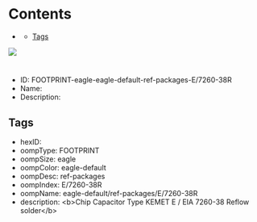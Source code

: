 



Contents
========

* [](#)
	* [Tags](#tags)
  
![][im]
# 

- ID: FOOTPRINT-eagle-eagle-default-ref-packages-E/7260-38R
- Name: 
- Description: 

## Tags

- hexID: 
- oompType: FOOTPRINT
- oompSize: eagle
- oompColor: eagle-default
- oompDesc: ref-packages
- oompIndex: E/7260-38R
- oompName: eagle-default/ref-packages/E/7260-38R
- description: &lt;b&gt;Chip Capacitor Type KEMET E / EIA 7260-38 Reflow solder&lt;/b&gt;



[im]: image.png
